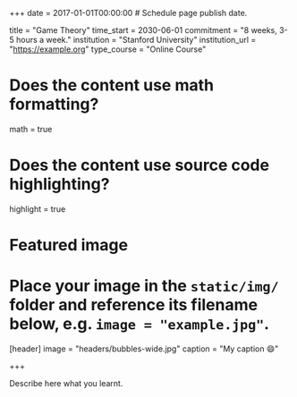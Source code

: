 +++
date = 2017-01-01T00:00:00  # Schedule page publish date.

title = "Game Theory"
time_start = 2030-06-01
commitment = "8 weeks, 3-5 hours a week."
institution = "Stanford University"
institution_url = "https://example.org"
type_course = "Online Course"

# Does the content use math formatting?
math = true

# Does the content use source code highlighting?
highlight = true

# Featured image
# Place your image in the `static/img/` folder and reference its filename below, e.g. `image = "example.jpg"`.
[header]
image = "headers/bubbles-wide.jpg"
caption = "My caption :smile:"

+++

Describe here what you learnt.